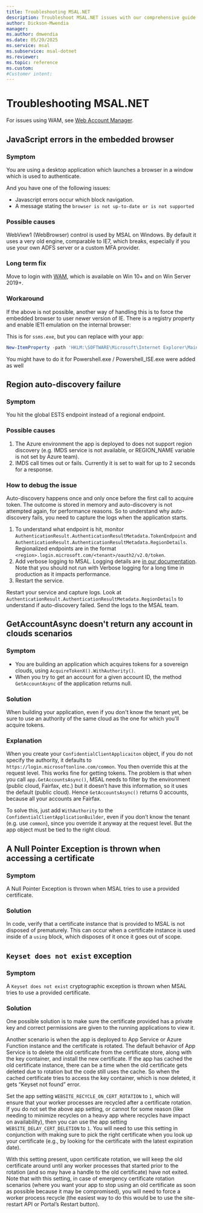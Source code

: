 ```yaml
---
title: Troubleshooting MSAL.NET
description: Troubleshoot MSAL.NET issues with our comprehensive guide. Learn to fix JavaScript errors, region auto-discovery failures, and more on Microsoft's official site.
author: Dickson-Mwendia
manager: 
ms.author: dmwendia
ms.date: 05/20/2025
ms.service: msal
ms.subservice: msal-dotnet
ms.reviewer: 
ms.topic: reference
ms.custom: 
#Customer intent: 
---
```


# Troubleshooting MSAL.NET

For issues using WAM, see [Web Account Manager](../acquiring-tokens/desktop-mobile/wam.md).

## JavaScript errors in the embedded browser

### Symptom

You are using a desktop application which launches a browser in a window which is used to authenticate.

And you have one of the following issues:

- Javascript errors occur which block navigation.
- A message stating the `browser is not up-to-date or is not supported`

### Possible causes

WebView1 (WebBrowser) control is used by MSAL on Windows. By default it uses a very old engine, comparable to IE7, which breaks, especially if you use your own ADFS server or a custom MFA provider.

### Long term fix

Move to login with [WAM](../acquiring-tokens/desktop-mobile/wam.md), which is available on Win 10+ and on Win Server 2019+.

### Workaround

If the above is not possible, another way of handling this is to force the embedded browser to user newer version of IE. There is a registry property and enable IE11 emulation on the internal browser:

This is for `ssms.exe`, but you can replace with your app:

```powershell
New-ItemProperty -path 'HKLM:\SOFTWARE\Microsoft\Internet Explorer\Main\FeatureControl\FEATURE_BROWSER_EMULATION' -name 'Ssms.exe' -value '11000' -PropertyType 'DWord'
```

You might have to do it for Powershell.exe / Powershell_ISE.exe were added as well

## Region auto-discovery failure

### Symptom 

You hit the global ESTS endpoint instead of a regional endpoint.

### Possible causes

1. The Azure environment the app is deployed to does not support region discovery (e.g. IMDS service is not available, or REGION_NAME variable is not set by Azure team).
2. IMDS call times out or fails. Currently it is set to wait for up to 2 seconds for a response.

### How to debug the issue

Auto-discovery happens once and only once before the first call to acquire token. The outcome is stored in memory and auto-discovery is not attempted again, for performance reasons. So to understand why auto-discovery fails, you need to capture the logs when the application starts.

1. To understand what endpoint is hit, monitor `AuthenticationResult.AuthenticationResultMetadata.TokenEndpoint` and `AuthenticationResult.AuthenticationResultMetadata.RegionDetails`. Regionalized endpoints are in the format `<region>.login.microsoft.com/<tenant>/oauth2/v2.0/token`.
2. Add verbose logging to MSAL. Logging details are [in our documentation](../advanced/exceptions/msal-logging.md). Note that you should not run with Verbose logging for a long time in production as it impacts performance.
3. Restart the service.

Restart your service and capture logs. Look at `AuthenticationResult.AuthenticationResultMetadata.RegionDetails` to understand if auto-discovery failed. Send the logs to the MSAL team.

## GetAccountAsync doesn't return any account in clouds scenarios

### Symptom

- You are building an application which acquires tokens for a sovereign clouds, using `AcquireTokenX().WithAuthority()`.
- When you try to get an account for a given account ID, the method `GetAccountAsync` of the application returns null.

### Solution

When building your application, even if you don't know the tenant yet, be sure to use an authority of the same cloud as the one for which you'll acquire tokens.

### Explanation

When you create your `ConfidentialClientApplicaiton` object, if you do not specify the authority, it defaults to `https://login.microsoftonline.com/common`. You then override this at the request level. This works fine for getting tokens.
The problem is that when you call `app.GetAccountsAsync()`, MSAL needs to filter by the environment (public cloud, Fairfax, etc.) but it doesn’t have this information, so it uses the default (public cloud). Hence `GetAccountsAsync()` returns 0 accounts, because all your accounts are Fairfax.

To solve this, just add `WithAuthority` to the `ConfidentialClientApplicationBuilder`, even if you don’t know the tenant (e.g. use `common`), since you override it anyway at the request level. But the app object must be tied to the right cloud.

## A Null Pointer Exception is thrown when accessing a certificate

### Symptom

A Null Pointer Exception is thrown when MSAL tries to use a provided certificate.

### Solution

In code, verify that a certificate instance that is provided to MSAL is not disposed of prematurely. This can occur when a certificate instance is used inside of a `using` block, which disposes of it once it goes out of scope.

## `Keyset does not exist` exception

### Symptom

A `Keyset does not exist` cryptographic exception is thrown when MSAL tries to use a provided certificate.

### Solution

One possible solution is to make sure the certificate provided has a private key and correct permissions are given to the running applications to view it.

Another scenario is when the app is deployed to App Service or Azure Function instance and the certificate is rotated. The default behavior of App Service is to delete the old certificate from the certificate store, along with the key container, and install the new certificate. If the app has cached the old certificate instance, there can be a time when the old certificate gets deleted due to rotation but the code still uses the cache. So when the cached certificate tries to access the key container, which is now deleted, it gets “Keyset not found” error.

Set the app setting `WEBSITE_RECYCLE_ON_CERT_ROTATION` to `1`, which will ensure that your worker processes are recycled after a certificate rotation. If you do not set the above app setting, or cannot for some reason (like needing to minimize recycles on a heavy app where recycles have impact on availability), then you can use the app setting `WEBSITE_DELAY_CERT_DELETION` to `1`. You will need to use this setting in conjunction with making sure to pick the right certificate when you look up your certificate (e.g., by looking for the certificate with the latest expiration date).

With this setting present, upon certificate rotation, we will keep the old certificate around until any worker processes that started prior to the rotation (and so may have a handle to the old certificate) have not exited. Note that with this setting, in case of emergency certificate rotation scenarios (where you want your app to stop using an old certificate as soon as possible because it may be compromised), you will need to force a worker process recycle (the easiest way to do this would be to use the site-restart API or Portal’s Restart button).
